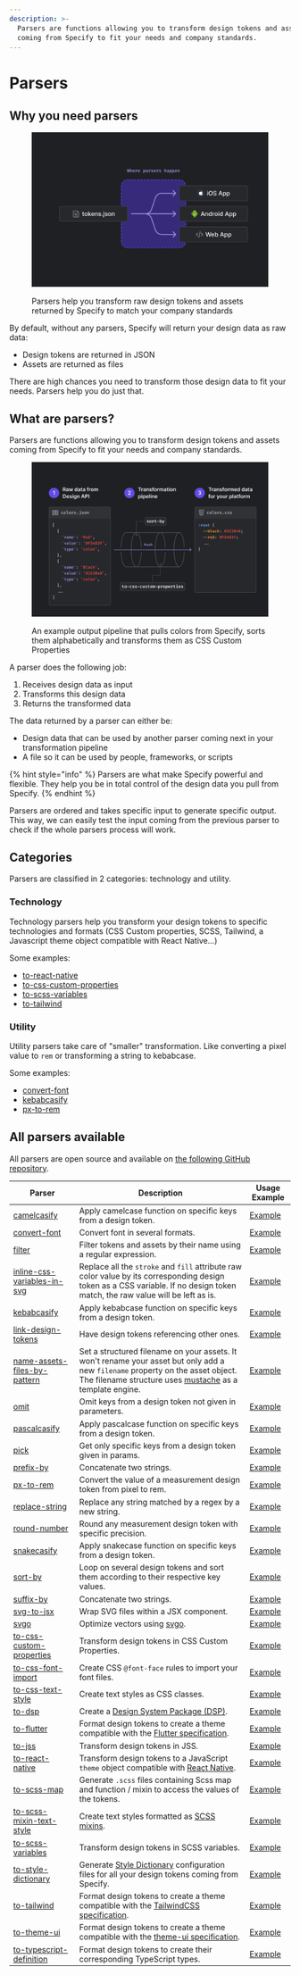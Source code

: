 ```yaml
---
description: >-
  Parsers are functions allowing you to transform design tokens and assets
  coming from Specify to fit your needs and company standards.
---
```


# Parsers

## Why you need parsers

<figure><img src="../front/documentation/.gitbook/assets/where-parsers-happen-dark.jpg" alt=""><figcaption><p>Parsers help you transform raw design tokens and assets returned by Specify to match your company standards</p></figcaption></figure>

By default, without any parsers, Specify will return your design data as raw data:

* Design tokens are returned in JSON
* Assets are returned as files

There are high chances you need to transform those design data to fit your needs. Parsers help you do just that.

## What are parsers?

Parsers are functions allowing you to transform design tokens and assets coming from Specify to fit your needs and company standards.

<figure><img src="../front/documentation/.gitbook/assets/how-parsers-work.jpg" alt=""><figcaption><p>An example output pipeline that pulls colors from Specify, sorts them alphabetically and transforms them as CSS Custom Properties</p></figcaption></figure>

A parser does the following job:

1. Receives design data as input
2. Transforms this design data
3. Returns the transformed data

The data returned by a parser can either be:

* Design data that can be used by another parser coming next in your transformation pipeline
* A file so it can be used by people, frameworks, or scripts

{% hint style="info" %}
Parsers are what make Specify powerful and flexible. They help you be in total control of the design data you pull from Specify.
{% endhint %}

Parsers are ordered and takes specific input to generate specific output. This way, we can easily test the input coming from the previous parser to check if the whole parsers process will work.

## Categories

Parsers are classified in 2 categories: technology and utility.

### Technology

Technology parsers help you transform your design tokens to specific technologies and formats (CSS Custom properties, SCSS, Tailwind, a Javascript theme object compatible with React Native...)

Some examples:

* [to-react-native](https://github.com/Specifyapp/parsers/tree/master/parsers/to-react-native)
* [to-css-custom-properties](https://github.com/Specifyapp/parsers/tree/master/parsers/to-css-custom-properties)
* [to-scss-variables](https://github.com/Specifyapp/parsers/tree/master/parsers/to-scss-variables)
* [to-tailwind](https://github.com/Specifyapp/parsers/tree/master/parsers/to-tailwind)

### Utility

Utility parsers take care of "smaller" transformation. Like converting a pixel value to `rem` or transforming a string to kebabcase.

Some examples:

* [convert-font](https://github.com/Specifyapp/parsers/tree/master/parsers/convert-font)
* [kebabcasify](https://github.com/Specifyapp/parsers/tree/master/parsers/kebabcasify)
* [px-to-rem](https://github.com/Specifyapp/parsers/tree/master/parsers/px-to-rem)

## All parsers available

All parsers are open source and available on [the following GitHub repository](https://github.com/Specifyapp/parsers).

| Parser | Description | Usage Example |
|---|---|---|
| [camelcasify](https://github.com/Specifyapp/parsers/blob/master/parsers/camelcasify) | Apply camelcase function on specific keys from a design token. | [Example](https://github.com/Specifyapp/parsers/blob/master/parsers/camelcasify/README.md#usage) |
| [convert-font](https://github.com/Specifyapp/parsers/blob/master/parsers/convert-font) | Convert font in several formats. | [Example](https://github.com/Specifyapp/parsers/blob/master/parsers/convert-font/README.md#usage) |
| [filter](https://github.com/Specifyapp/parsers/blob/master/parsers/filter) | Filter tokens and assets by their name using a regular expression. | [Example](https://github.com/Specifyapp/parsers/blob/master/parsers/filter/README.md#usage) |
| [inline-css-variables-in-svg](https://github.com/Specifyapp/parsers/blob/master/parsers/inline-css-variables-in-svg) | Replace all the `stroke` and `fill` attribute raw color value by its corresponding design token as a CSS variable. If no design token match, the raw value will be left as is. | [Example](https://github.com/Specifyapp/parsers/blob/master/parsers/inline-css-variables-in-svg/README.md#usage) |
| [kebabcasify](https://github.com/Specifyapp/parsers/blob/master/parsers/kebabcasify) | Apply kebabcase function on specific keys from a design token. | [Example](https://github.com/Specifyapp/parsers/blob/master/parsers/kebabcasify/README.md#usage) |
| [link-design-tokens](https://github.com/Specifyapp/parsers/blob/master/parsers/link-design-tokens) | Have design tokens referencing other ones. | [Example](https://github.com/Specifyapp/parsers/blob/master/parsers/link-design-tokens/README.md#usage) |
| [name-assets-files-by-pattern](https://github.com/Specifyapp/parsers/blob/master/parsers/name-assets-files-by-pattern) | Set a structured filename on your assets. It won't rename your asset but only add a new `filename` property on the asset object. The filename structure uses [mustache](https://github.com/janl/mustache.js#templates) as a template engine. | [Example](https://github.com/Specifyapp/parsers/blob/master/parsers/name-assets-files-by-pattern/README.md#usage) |
| [omit](https://github.com/Specifyapp/parsers/blob/master/parsers/omit) | Omit keys from a design token not given in parameters. | [Example](https://github.com/Specifyapp/parsers/blob/master/parsers/omit/README.md#usage) |
| [pascalcasify](https://github.com/Specifyapp/parsers/blob/master/parsers/pascalcasify) | Apply pascalcase function on specific keys from a design token. | [Example](https://github.com/Specifyapp/parsers/blob/master/parsers/pascalcasify/README.md#usage) |
| [pick](https://github.com/Specifyapp/parsers/blob/master/parsers/pick) | Get only specific keys from a design token given in params. | [Example](https://github.com/Specifyapp/parsers/blob/master/parsers/pick/README.md#usage) |
| [prefix-by](https://github.com/Specifyapp/parsers/blob/master/parsers/prefix-by) | Concatenate two strings. | [Example](https://github.com/Specifyapp/parsers/blob/master/parsers/prefix-by/README.md#usage) |
| [px-to-rem](https://github.com/Specifyapp/parsers/blob/master/parsers/px-to-rem) | Convert the value of a measurement design token from pixel to rem. | [Example](https://github.com/Specifyapp/parsers/blob/master/parsers/px-to-rem/README.md#usage) |
| [replace-string](https://github.com/Specifyapp/parsers/blob/master/parsers/replace-string) | Replace any string matched by a regex by a new string. | [Example](https://github.com/Specifyapp/parsers/blob/master/parsers/replace-string/README.md#usage) |
| [round-number](https://github.com/Specifyapp/parsers/blob/master/parsers/round-number) | Round any measurement design token with specific precision. | [Example](https://github.com/Specifyapp/parsers/blob/master/parsers/round-number/README.md#usage) |
| [snakecasify](https://github.com/Specifyapp/parsers/blob/master/parsers/snakecasify) | Apply snakecase function on specific keys from a design token. | [Example](https://github.com/Specifyapp/parsers/blob/master/parsers/snakecasify/README.md#usage) |
| [sort-by](https://github.com/Specifyapp/parsers/blob/master/parsers/sort-by) | Loop on several design tokens and sort them according to their respective key values. | [Example](https://github.com/Specifyapp/parsers/blob/master/parsers/sort-by/README.md#usage) |
| [suffix-by](https://github.com/Specifyapp/parsers/blob/master/parsers/suffix-by) | Concatenate two strings. | [Example](https://github.com/Specifyapp/parsers/blob/master/parsers/suffix-by/README.md#usage) |
| [svg-to-jsx](https://github.com/Specifyapp/parsers/blob/master/parsers/svg-to-jsx) | Wrap SVG files within a JSX component. | [Example](https://github.com/Specifyapp/parsers/blob/master/parsers/svg-to-jsx/README.md#usage) |
| [svgo](https://github.com/Specifyapp/parsers/blob/master/parsers/svgo) | Optimize vectors using [svgo](https://github.com/svg/svgo). | [Example](https://github.com/Specifyapp/parsers/blob/master/parsers/svgo/README.md#usage) |
| [to-css-custom-properties](https://github.com/Specifyapp/parsers/blob/master/parsers/to-css-custom-properties) | Transform design tokens in CSS Custom Properties. | [Example](https://github.com/Specifyapp/parsers/blob/master/parsers/to-css-custom-properties/README.md#usage) |
| [to-css-font-import](https://github.com/Specifyapp/parsers/blob/master/parsers/to-css-font-import) | Create CSS `@font-face` rules to import your font files. | [Example](https://github.com/Specifyapp/parsers/blob/master/parsers/to-css-font-import/README.md#usage) |
| [to-css-text-style](https://github.com/Specifyapp/parsers/blob/master/parsers/to-css-text-style) | Create text styles as CSS classes. | [Example](https://github.com/Specifyapp/parsers/blob/master/parsers/to-css-text-style/README.md#usage) |
| [to-dsp](https://github.com/Specifyapp/parsers/blob/master/parsers/to-dsp) | Create a [Design System Package (DSP)](https://github.com/AdobeXD/design-system-package-dsp). | [Example](https://github.com/Specifyapp/parsers/blob/master/parsers/to-dsp/README.md#usage) |
| [to-flutter](https://github.com/Specifyapp/parsers/blob/master/parsers/to-flutter) | Format design tokens to create a theme compatible with the [Flutter specification](https://docs.flutter.dev/cookbook/design/themes). | [Example](https://github.com/Specifyapp/parsers/blob/master/parsers/to-flutter/README.md#usage) |
| [to-jss](https://github.com/Specifyapp/parsers/blob/master/parsers/to-jss) | Transform design tokens in JSS. | [Example](https://github.com/Specifyapp/parsers/blob/master/parsers/to-jss/README.md#usage) |
| [to-react-native](https://github.com/Specifyapp/parsers/blob/master/parsers/to-react-native) | Transform design tokens to a JavaScript `theme` object compatible with [React Native](https://reactnative.dev/). | [Example](https://github.com/Specifyapp/parsers/blob/master/parsers/to-react-native/README.md#usage) |
| [to-scss-map](https://github.com/Specifyapp/parsers/blob/master/parsers/to-scss-map) | Generate `.scss` files containing Scss map and function / mixin to access the values of the tokens. | [Example](https://github.com/Specifyapp/parsers/blob/master/parsers/to-scss-map/README.md#usage) |
| [to-scss-mixin-text-style](https://github.com/Specifyapp/parsers/blob/master/parsers/to-scss-mixin-text-style) | Create text styles formatted as [SCSS mixins](https://sass-lang.com/documentation/at-rules/mixin). | [Example](https://github.com/Specifyapp/parsers/blob/master/parsers/to-scss-mixin-text-style/README.md#usage) |
| [to-scss-variables](https://github.com/Specifyapp/parsers/blob/master/parsers/to-scss-variables) | Transform design tokens in SCSS variables. | [Example](https://github.com/Specifyapp/parsers/blob/master/parsers/to-scss-variables/README.md#usage) |
| [to-style-dictionary](https://github.com/Specifyapp/parsers/blob/master/parsers/to-style-dictionary) | Generate [Style Dictionary](https://amzn.github.io/style-dictionary/#/) configuration files for all your design tokens coming from Specify. | [Example](https://github.com/Specifyapp/parsers/blob/master/parsers/to-style-dictionary/README.md#usage) |
| [to-tailwind](https://github.com/Specifyapp/parsers/blob/master/parsers/to-tailwind) | Format design tokens to create a theme compatible with the [TailwindCSS specification](https://tailwindcss.com/docs/theme). | [Example](https://github.com/Specifyapp/parsers/blob/master/parsers/to-tailwind/README.md#usage) |
| [to-theme-ui](https://github.com/Specifyapp/parsers/blob/master/parsers/to-theme-ui) | Format design tokens to create a theme compatible with the [theme-ui specification](https://theme-ui.com/theme-spec). | [Example](https://github.com/Specifyapp/parsers/blob/master/parsers/to-theme-ui/README.md#usage) |
| [to-typescript-definition](https://github.com/Specifyapp/parsers/blob/master/parsers/to-typescript-definition) | Format design tokens to create their corresponding TypeScript types. | [Example](https://github.com/Specifyapp/parsers/blob/master/parsers/to-typescript-definition/README.md#usage) |